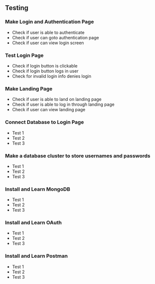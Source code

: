 ## Testing
### Make Login and Authentication Page
- Check if user is able to authenticate
- Check if user can goto authentication page
- Check if user can view login screen
### Test Login Page
- Check if login button is clickable
- Check if login button logs in user
- Check for invalid login info denies login
### Make Landing Page
- Check if user is able to land on landing page
- Check if user is able to log in through landing page
- Check if user can view landing page
### Connect Database to Login Page
- Test 1
- Test 2
- Test 3
### Make a database cluster to store usernames and passwords
- Test 1
- Test 2
- Test 3
### Install and Learn MongoDB
- Test 1
- Test 2
- Test 3
### Install and Learn OAuth
- Test 1
- Test 2
- Test 3
### Install and Learn Postman
- Test 1
- Test 2
- Test 3
